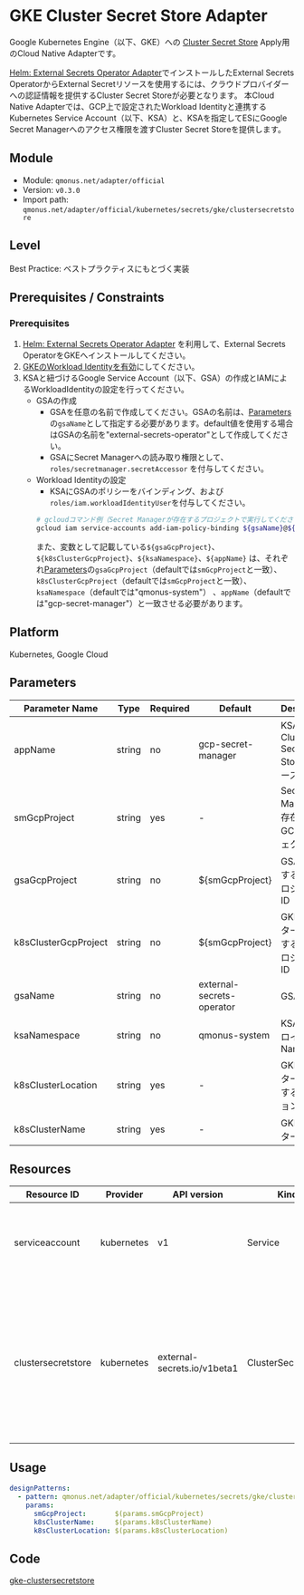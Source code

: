 # GKE Cluster Secret Store Adapter
Google Kubernetes Engine（以下、GKE）への [Cluster Secret Store](https://external-secrets.io/v0.5.3/api-clustersecretstore/) Apply用のCloud Native Adapterです。

[Helm: External Secrets Operator Adapter](secrets-eso.md)でインストールしたExternal Secrets OperatorからExternal Secretリソースを使用するには、クラウドプロバイダーへの認証情報を提供するCluster Secret Storeが必要となります。
本Cloud Native Adapterでは、GCP上で設定されたWorkload Identityと連携するKubernetes Service Account（以下、KSA）と、KSAを指定してESにGoogle Secret Managerへのアクセス権限を渡すCluster Secret Storeを提供します。

## Module
- Module: `qmonus.net/adapter/official`
- Version: `v0.3.0`
- Import path: `qmonus.net/adapter/official/kubernetes/secrets/gke/clustersecretstore`

## Level
Best Practice: ベストプラクティスにもとづく実装

## Prerequisites / Constraints
### Prerequisites
1. [Helm: External Secrets Operator Adapter](secrets-eso.md) を利用して、External Secrets OperatorをGKEへインストールしてください。
2. [GKEのWorkload Identityを有効](https://cloud.google.com/kubernetes-engine/docs/how-to/workload-identity?hl=ja#enable)にしてください。
3. KSAと紐づけるGoogle Service Account（以下、GSA）の作成とIAMによるWorkloadIdentityの設定を行ってください。
   * GSAの作成
     * GSAを任意の名前で作成してください。GSAの名前は、[Parameters](#parameters)の`gsaName`として指定する必要があります。default値を使用する場合はGSAの名前を"external-secrets-operator"として作成してください。
     * GSAにSecret Managerへの読み取り権限として、`roles/secretmanager.secretAccessor` を付与してください。
   * Workload Identityの設定
     * KSAにGSAのポリシーをバインディング、および`roles/iam.workloadIdentityUser`を付与してください。
     ```bash
     # gcloudコマンド例（Secret Managerが存在するプロジェクトで実行してください）
     gcloud iam service-accounts add-iam-policy-binding ${gsaName}@${gsaGcpProject}.iam.gserviceaccount.com --role roles/iam.workloadIdentityUser --member "serviceAccount:${k8sClusterGcpProject}.svc.id.goog[${ksaNamespace}/${appName}]"
     ```
     また、変数として記載している`${gsaGcpProject}`、`${k8sClusterGcpProject}`、`${ksaNamespace}`、`${appName}` は、それぞれ[Parameters](#parameters)の`gsaGcpProject`（defaultでは`smGcpProject`と一致）、`k8sClusterGcpProject`（defaultでは`smGcpProject`と一致）、`ksaNamespace`（defaultでは"qmonus-system"） 、`appName`（defaultでは"gcp-secret-manager"）と一致させる必要があります。

## Platform
Kubernetes, Google Cloud

## Parameters
| Parameter Name | Type | Required | Default | Description |
| --- | --- | --- | --- | --- |
| appName | string | no | gcp-secret-manager | KSAおよびCluster Secret Storeのリソース名 |
| smGcpProject | string | yes | - | Secret Managerが存在するGCPプロジェクトID |
| gsaGcpProject | string | no | ${smGcpProject} | GSAが存在するGCPプロジェクトID |
| k8sClusterGcpProject | string | no | ${smGcpProject} | GKEクラスターが存在するGCPプロジェクトID |
| gsaName | string | no | external-secrets-operator | GSA名 |
| ksaNamespace | string | no | qmonus-system | KSAをデプロイするNamespace |
| k8sClusterLocation | string | yes | - | GKEクラスターが存在するリージョン名 |
| k8sClusterName | string | yes | - | GKEクラスター名 |

## Resources
| Resource ID | Provider | API version | Kind | Description |
| --- | --- | --- | --- | --- |
| serviceaccount | kubernetes	 | v1 | Service | Google Service Accountを指定して権限を借用します |
| clustersecretstore | kubernetes	 | external-secrets.io/v1beta1 | ClusterSecretStore | Workload IdentityによるGCPアクセス権限が付与されたKubernetes Service Accountを指定してGCPへの認証を行います |

## Usage
```yaml
designPatterns:
  - pattern: qmonus.net/adapter/official/kubernetes/secrets/gke/clustersecretstore
    params:
      smGcpProject:       $(params.smGcpProject)
      k8sClusterName:     $(params.k8sClusterName)
      k8sClusterLocation: $(params.k8sClusterLocation)
```

## Code
[gke-clustersecretstore](../../kubernetes/secrets/gke/clustersecretstore/)
